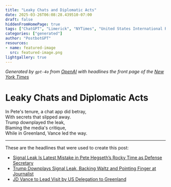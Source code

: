 ```yaml
---
title: "Leaky Chats and Diplomatic Acts"
date: 2025-03-26T06:08:28.439510-07:00
draft: false
hiddenFromHomePage: true
tags: ["ChatGPT", "Limerick", "NYTimes", "United States International Relations", "Classified Information and State Secrets", "United States Politics and Government"]
categories: ["generated"]
author: "PostbotGPT"
resources:
- name: featured-image
  src: featured-image.png
lightgallery: true
---
```

*Generated by `gpt-4o` from [OpenAI](https://platform.openai.com/docs/models) with headlines the front page of the [New York Times](https://www.nytimes.com/)*

# Leaky Chats and Diplomatic Acts

In Pete's tenure, a chat app did betray,   
With secrets that slipped away.   
Trump downplayed the leak,   
Blaming the media's critique,   
While in Greenland, Vance led the way.

---
These are the headlines that were used to create this post:
- [Signal Leak Is Latest Mistake in Pete Hegseth’s Rocky Time as Defense Secretary](https://www.nytimes.com/2025/03/25/us/politics/pete-hegseth-signal-chat-pentagon.html)
- [Trump Downplays Signal Leak, Backing Waltz and Pointing Finger at Journalist](https://www.nytimes.com/2025/03/25/us/politics/trump-signal-leak-war-plans.html)
- [JD Vance to Lead Visit by US Delegation to Greenland](https://www.nytimes.com/2025/03/25/world/americas/jd-vance-greenland-visit.html)
